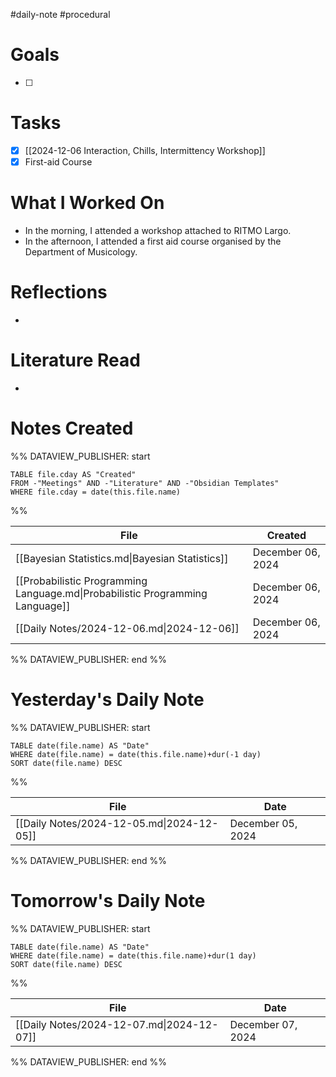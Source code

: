 #daily-note #procedural 

# Goals

- [ ] 

# Tasks

- [x] [[2024-12-06 Interaction, Chills, Intermittency Workshop]]
- [x] First-aid Course

# What I Worked On

- In the morning, I attended a workshop attached to RITMO Largo.
- In the afternoon, I attended a first aid course organised by the Department of Musicology.

# Reflections

- 

# Literature Read

- 

# Notes Created


%% DATAVIEW_PUBLISHER: start
```dataview
TABLE file.cday AS "Created"
FROM -"Meetings" AND -"Literature" AND -"Obsidian Templates"
WHERE file.cday = date(this.file.name)
```
%%

| File                                                                          | Created           |
| ----------------------------------------------------------------------------- | ----------------- |
| [[Bayesian Statistics.md\|Bayesian Statistics]]                               | December 06, 2024 |
| [[Probabilistic Programming Language.md\|Probabilistic Programming Language]] | December 06, 2024 |
| [[Daily Notes/2024-12-06.md\|2024-12-06]]                                     | December 06, 2024 |

%% DATAVIEW_PUBLISHER: end %%

# Yesterday's Daily Note

%% DATAVIEW_PUBLISHER: start
```dataview
TABLE date(file.name) AS "Date"
WHERE date(file.name) = date(this.file.name)+dur(-1 day)
SORT date(file.name) DESC
```
%%

| File                                      | Date              |
| ----------------------------------------- | ----------------- |
| [[Daily Notes/2024-12-05.md\|2024-12-05]] | December 05, 2024 |

%% DATAVIEW_PUBLISHER: end %%
# Tomorrow's Daily Note

%% DATAVIEW_PUBLISHER: start
```dataview
TABLE date(file.name) AS "Date"
WHERE date(file.name) = date(this.file.name)+dur(1 day)
SORT date(file.name) DESC
```
%%

| File                                      | Date              |
| ----------------------------------------- | ----------------- |
| [[Daily Notes/2024-12-07.md\|2024-12-07]] | December 07, 2024 |

%% DATAVIEW_PUBLISHER: end %%


